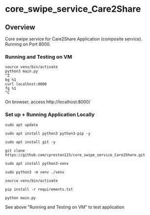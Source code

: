 # core_swipe_service_Care2Share

## Overview
Core swipe service for Care2Share Application (composite service).
Running on Port 8000.

### Running and Testing on VM
```
source venv/bin/activate
python3 main.py
^Z
bg %1
curl localhost:8000
fg %1
^C
```
On browser, access http://localhost:8000/


### Set up + Running Application Locally
```
sudo apt update

sudo apt install python3 python3-pip -y

sudo apt install git -y

git clone https://github.com/cpreston123/core_swipe_service_Care2Share.git

sudo apt install python3-venv

sudo python3 -m venv ./venv

source venv/bin/activate

pip install -r requirements.txt

python main.py

```
See above "Running and Testing on VM" to test application






